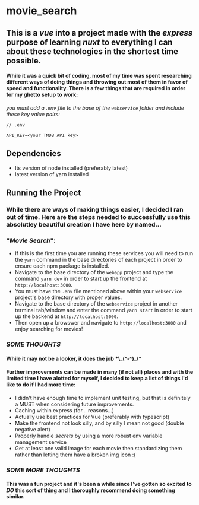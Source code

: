 # movie_search

## This is a *vue* into a project made with the *express* purpose of learning *nuxt* to everything I can about these technologies in the shortest time possible.

#### While it was a quick bit of coding, most of my time was spent researching different ways of doing things and throwing out most of them in favor of speed and functionality. There is a few things that are required in order for my ghetto setup to work:
*you must add a .env file to the base of the `webservice` folder and include these key value pairs:*
```
// .env

API_KEY=<your TMDB API key>
```
## Dependencies
* lts version of node installed (preferably latest)
* latest version of yarn installed

## Running the Project
### While there are ways of making things easier, I decided I ran out of time. Here are the steps needed to successfully use this absolutley beautiful creation I have here by named...
### "*Movie Search*":

* If this is the first time you are running these services you will need to run the `yarn` command in the base directories of each project in order to ensure each npm package is installed.
* Navigate to the base directory of the `webapp` project and type the command `yarn dev` in order to start up the frontend at `http://localhost:3000`.
* You must have the `.env` file mentioned above within your `webservice` project's base directory with proper values.
* Navigate to the base directory of the `webservice` project in another terminal tab/window and enter the command `yarn start` in order to start up the backend at `http://localhost:5000`.
* Then open up a browswer and navigate to `http://localhost:3000` and enjoy searching for movies!

### *SOME THOUGHTS*

#### While it may not be a looker, it does the job \*\\\_(^-^)\_/\*
#### Further improvements can be made in many (if not all) places and with the limited time I have alotted for myself, I decided to keep a list of things I'd like to do if I had more time:
* I didn't have enough time to implement unit testing, but that is definitely a MUST when considering future improvements.
* Caching within express (for... reasons...)
* Actually use best practices for Vue (preferably with typescript)
* Make the frontend not look silly, and by silly I mean not good (double negative alert)
* Properly handle *secrets* by using a more robust env variable management service
* Get at least one valid image for each movie then standardizing them rather than letting them have a broken img icon :(

### *SOME MORE THOUGHTS*

#### This was a fun project and it's been a while since I've gotten so excited to *DO* this sort of thing and I thoroughly recommend doing something similar. 
